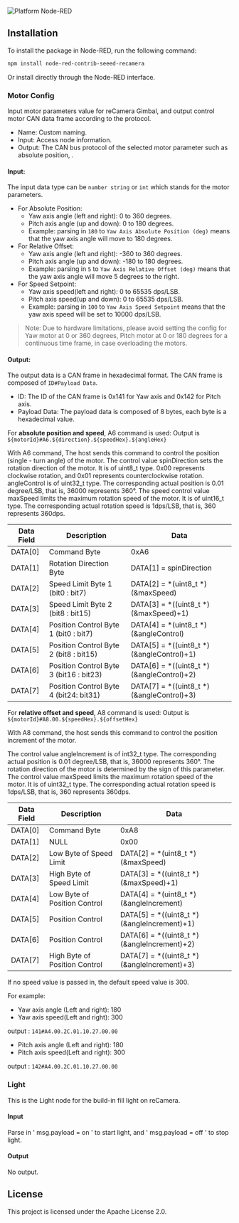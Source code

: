![Platform Node-RED](https://img.shields.io/badge/Platform-Node--RED-red.png)

## Installation

To install the package in Node-RED, run the following command:

```bash
npm install node-red-contrib-seeed-recamera
```

Or install directly through the Node-RED interface.

### Motor Config

Input motor parameters value for reCamera Gimbal, and output control motor CAN data frame according to the protocol.

-   Name: Custom naming.
-   Input: Access node information.
-   Output: The CAN bus protocol of the selected motor parameter such as absolute position, .

#### Input:

The input data type can be `number string` or `int` which stands for the motor parameters. 
    
- For Absolute Position:
    -  Yaw axis angle (left and right): 0 to 360 degrees.
    -  Pitch axis angle (up and down): 0 to 180 degrees.
    -  Example: parsing in  `180` to `Yaw Axis Absolute Position (deg)` means that the yaw axis angle will move to 180 degrees.
- For Relative Offset:
    -  Yaw axis angle (left and right): -360 to 360 degrees.
    -  Pitch axis angle (up and down): -180 to 180 degrees.
    -  Example: parsing in  `5` to `Yaw Axis Relative Offset (deg)` means that the yaw axis angle will move 5 degrees to the right.
- For Speed Setpoint:
    -  Yaw axis speed(left and right): 0 to 65535 dps/LSB.
    -  Pitch axis speed(up and down): 0 to 65535 dps/LSB.
    -  Example: parsing in  `100` to `Yaw Axis Speed Setpoint` means that the yaw axis speed will be set to 10000 dps/LSB.

> Note: Due to hardware limitations, please avoid setting the config for Yaw motor at 0 or 360 degrees, Pitch motor at 0 or 180 degrees for a continuous time frame, in case overloading the motors.

#### Output:

The output data is a CAN frame in hexadecimal format. The CAN frame is composed of `ID#Payload Data`.
-   ID: The ID of the CAN frame is 0x141 for Yaw axis and 0x142 for Pitch axis.
-   Payload Data: The payload data is composed of 8 bytes, each byte is a hexadecimal value. 

For **absolute position and speed**, A6 command is used:
Output is `${motorId}#A6.${direction}.${speedHex}.${angleHex}`

With A6 command, The host sends this command to control the position (single - turn angle) of the motor. 
The control value spinDirection sets the rotation direction of the motor. It is of uint8_t type. 0x00 represents clockwise rotation, and 0x01 represents counterclockwise rotation.
angleControl is of uint32_t type. The corresponding actual position is 0.01 degree/LSB, that is, 36000 represents 360°.
The speed control value maxSpeed limits the maximum rotation speed of the motor. It is of uint16_t type. The corresponding actual rotation speed is 1dps/LSB, that is, 360 represents 360dps.

| Data Field | Description                             | Data                                      |
| ---------- | --------------------------------------- | ----------------------------------------- |
| DATA[0]    | Command Byte                            | 0xA6                                      |
| DATA[1]    | Rotation Direction Byte                 | DATA[1] = spinDirection                   |
| DATA[2]    | Speed Limit Byte 1 (bit0 : bit7)        | DATA[2] = *(uint8_t *)(&maxSpeed)         |
| DATA[3]    | Speed Limit Byte 2 (bit8 : bit15)       | DATA[3] = *((uint8_t *)(&maxSpeed)+1)     |
| DATA[4]    | Position Control Byte 1 (bit0 : bit7)   | DATA[4] = *(uint8_t *)(&angleControl)     |
| DATA[5]    | Position Control Byte 2 (bit8 : bit15)  | DATA[5] = *((uint8_t *)(&angleControl)+1) |
| DATA[6]    | Position Control Byte 3 (bit16 : bit23) | DATA[6] = *((uint8_t *)(&angleControl)+2) |
| DATA[7]    | Position Control Byte 4 (bit24: bit31)  | DATA[7] = *((uint8_t *)(&angleControl)+3) |


For **relative offset and speed**, A8 command is used:
Output is `${motorId}#A8.00.${speedHex}.${offsetHex}`

With A8 command, the host sends this command to control the position increment of the motor.

The control value angleIncrement is of int32_t type. The corresponding actual position is 0.01 degree/LSB, that is, 36000 represents 360°. The rotation direction of the motor is determined by the sign of this parameter.
The control value maxSpeed limits the maximum rotation speed of the motor. It is of uint32_t type. The corresponding actual rotation speed is 1dps/LSB, that is, 360 represents 360dps.

| Data Field | Description                   | Data                                        |
| ---------- | ----------------------------- | ------------------------------------------- |
| DATA[0]    | Command Byte                  | 0xA8                                        |
| DATA[1]    | NULL                          | 0x00                                        |
| DATA[2]    | Low Byte of Speed Limit       | DATA[2] = *(uint8_t *)(&maxSpeed)           |
| DATA[3]    | High Byte of Speed Limit      | DATA[3] = *((uint8_t *)(&maxSpeed)+1)       |
| DATA[4]    | Low Byte of Position Control  | DATA[4] = *(uint8_t *)(&angleIncrement)     |
| DATA[5]    | Position Control              | DATA[5] = *((uint8_t *)(&angleIncrement)+1) |
| DATA[6]    | Position Control              | DATA[6] = *((uint8_t *)(&angleIncrement)+2) |
| DATA[7]    | High Byte of Position Control | DATA[7] = *((uint8_t *)(&angleIncrement)+3) |

If no speed value is passed in, the default speed value is 300.

For example:

-   Yaw axis angle (Left and right): 180
-   Yaw axis speed(Left and right): 300

output : `141#A4.00.2C.01.10.27.00.00`

-   Pitch axis angle (Left and right): 180
-   Pitch axis speed(Left and right): 300

output : `142#A4.00.2C.01.10.27.00.00`


### Light

This is the Light node for the build-in fill light on reCamera.

#### Input

Parse in ' msg.payload = on ' to start light, and ' msg.payload = off ' to stop light.

#### Output

No output.

## License

This project is licensed under the Apache License 2.0. 